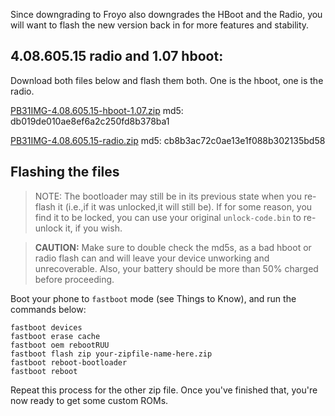 Since downgrading to Froyo also downgrades the HBoot and the Radio, you will want to flash the new version back in for more features and stability.

## 4.08.605.15 radio and 1.07 hboot:

Download both files below and flash them both. One is the hboot, one is the radio.

[PB31IMG-4.08.605.15-hboot-1.07.zip](http://www.mediafire.com/?ah7gvum7ndainc7)
md5: db019de010ae8ef6a2c250fd8b378ba1

[PB31IMG-4.08.605.15-radio.zip](http://www.mediafire.com/?4g8jqiaxlxmxgpm)
md5: cb8b3ac72c0ae13e1f088b302135bd58

## Flashing the files

> NOTE: The bootloader may still be in its previous state when you re-flash it (i.e.,if it was unlocked,it will still be). If for some reason, you find it to be locked, you can use your original `unlock-code.bin` to re-unlock it, if you wish.

> **CAUTION:** Make sure to double check the md5s, as a bad hboot or radio flash can and will leave your device unworking and unrecoverable. Also, your battery should be more than 50% charged before proceeding.

Boot your phone to `fastboot` mode (see Things to Know), and run the commands below:

    fastboot devices
    fastboot erase cache
    fastboot oem rebootRUU
    fastboot flash zip your-zipfile-name-here.zip
    fastboot reboot-bootloader
    fastboot reboot
    
Repeat this process for the other zip file. Once you've finished that, you're now ready to get some custom ROMs.
